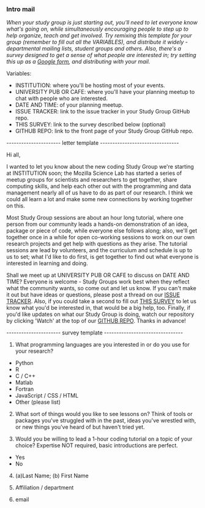 ### Intro mail

*When your study group is just starting out, you'll need to let everyone know what's going on, while simultaneously encouraging people to step up to help organize, teach and get involved. Try remixing this template for your group (remember to fill out all the VARIABLES), and distribute it widely - departmental mailing lists, student groups and others. Also, there's a survey designed to get a sense of what people are interested in; try setting this up as a [Google form](https://www.google.com/forms/about/), and distributing with your mail.*

Variables:

 - INSTITUTION: where you'll be hosting most of your events.
 - UNIVERSITY PUB OR CAFE: where you'll have your planning meetup to chat with people who are interested.
 - DATE AND TIME: of your planning meetup.
 - ISSUE TRACKER: link to the issue tracker in your Study Group GitHub repo.
 - THIS SURVEY: link to the survey described below (optional)
 - GITHUB REPO: link to the front page of your Study Group GitHub repo.

---------------------- letter template --------------------------------

Hi all,

I wanted to let you know about the new coding Study Group we're starting at INSTITUTION soon; the Mozilla Science Lab has started a series of meetup groups for scientists and researchers to get together, share computing skills, and help each other out with the programming and data management nearly all of us have to do as part of our research. I think we could all learn a lot and make some new connections by working together on this.

Most Study Group sessions are about an hour long tutorial, where one person from our community leads a hands-on demonstration of an idea, package or piece of code, while everyone else follows along; also, we'll get together once in a while for open co-working sessions to work on our own research projects and get help with questions as they arise. The tutorial sessions are lead by volunteers, and the curriculum and schedule is up to us to set; what I'd like to do first, is get together to find out what everyone is interested in learning and doing.

Shall we meet up at UNIVERSITY PUB OR CAFE to discuss on DATE AND TIME? Everyone is welcome - Study Groups work best when they reflect what the community wants, so come out and let us know. If you can't make it out but have ideas or questions, please post a thread on our [ISSUE TRACKER](). Also, if you could take a second to fill out [THIS SURVEY]() to let us know what you'd be interested in, that would be a big help, too. Finally, if you'd like updates on what our Study Group is doing, watch our repository by clicking 'Watch' at the top of our [GITHUB REPO](). Thanks in advance!


---------------------- survey template --------------------------------

1. What programming languages are you interested in or do you use for your research?

 - Python
 - R
 - C / C++
 - Matlab
 - Fortran
 - JavaScript / CSS / HTML
 - Other (please list)

2. What sort of things would you like to see lessons on? Think of tools or packages you've struggled with in the past, ideas you've wrestled with, or new things you've heard of but haven't tried yet.

3. Would you be willing to lead a 1-hour coding tutorial on a topic of your choice? Expertise NOT required, basic introductions are perfect. 

 - Yes
 - No

4. (a)Last Name; (b) First Name

5. Affiliation / department

6. email
